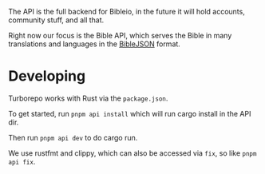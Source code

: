 The API is the full backend for Bibleio, in the future it will hold accounts, community stuff, and all that.

Right now our focus is the Bible API, which serves the Bible in many translations and languages in the [BibleJSON](https://github.com/bibleio/biblejson) format.

# Developing

Turborepo works with Rust via the `package.json`.

To get started, run `pnpm api install` which will run cargo install in the API dir.

Then run `pnpm api dev` to do cargo run.

We use rustfmt and clippy, which can also be accessed via `fix`, so like `pnpm api fix`.
